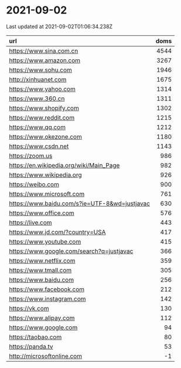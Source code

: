 # 2021-09-02

<!-- BEGIN -->
Last updated at 2021-09-02T01:06:34.238Z

url | doms
:- | -:
https://www.sina.com.cn | 4544
https://www.amazon.com | 3267
https://www.sohu.com | 1946
http://xinhuanet.com | 1675
https://www.yahoo.com | 1314
https://www.360.cn | 1311
https://www.shopify.com | 1302
https://www.reddit.com | 1215
https://www.qq.com | 1212
https://www.okezone.com | 1180
https://www.csdn.net | 1143
https://zoom.us | 986
https://en.wikipedia.org/wiki/Main_Page | 982
https://www.wikipedia.org | 926
https://weibo.com | 900
https://www.microsoft.com | 761
https://www.baidu.com/s?ie=UTF-8&wd=justjavac | 630
https://www.office.com | 576
https://live.com | 443
https://www.jd.com/?country=USA | 417
https://www.youtube.com | 415
https://www.google.com/search?q=justjavac | 366
https://www.netflix.com | 359
https://www.tmall.com | 305
https://www.baidu.com | 256
https://www.facebook.com | 212
https://www.instagram.com | 142
https://vk.com | 130
https://www.alipay.com | 112
https://www.google.com | 94
https://taobao.com | 80
https://panda.tv | 53
http://microsoftonline.com | -1
<!-- END -->
